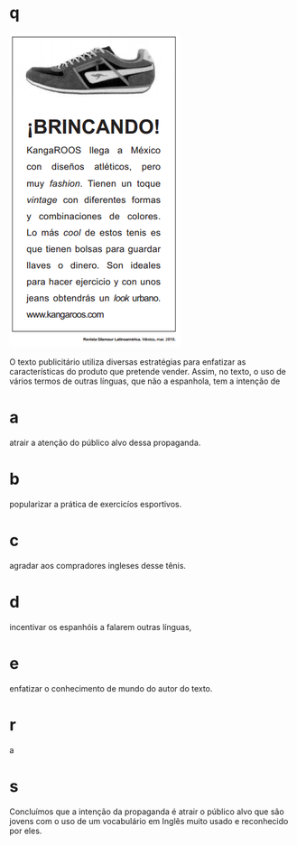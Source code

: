 # q
![](86742130-3ec7-637c-92a4-4a507268cdcd.png)

O texto publicitário utiliza diversas estratégias para enfatizar as características do produto que pretende vender. Assim, no texto, o uso de vários termos de outras línguas, que não a espanhola, tem a intenção de

# a
atrair a atenção do público alvo dessa propaganda.

# b
popularizar a prática de exercicíos esportivos.

# c
agradar aos compradores ingleses desse tênis.

# d
incentivar os espanhóis a falarem outras línguas,

# e
enfatizar o conhecimento de mundo do autor do texto.

# r
a

# s
Concluímos que a intenção da propaganda é atrair o público alvo que são jovens com o uso de um vocabulário em Inglês muito usado e reconhecido por eles.
